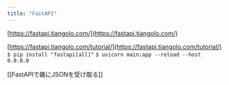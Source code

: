 ```yaml
---
title: "FastAPI"
---
```


[https://fastapi.tiangolo.com/](https://fastapi.tiangolo.com/)

[https://fastapi.tiangolo.com/tutorial/](https://fastapi.tiangolo.com/tutorial/)
`$ pip install "fastapi[all]"`
`$ uvicorn main:app --reload --host 0.0.0.0`

[[FastAPIで雑にJSONを受け取る]]